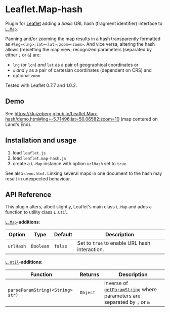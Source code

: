 # Leaflet.Map-hash

Plugin for [Leaflet](http://leafletjs.com) adding a *basic* URL hash (fragment identifier) interface to [`L.Map`](http://leafletjs.com/reference-1.0.2.html#map).

Panning and/or zooming the map results in a hash transparently formatted as `#lng=<lng>;lat=<lat>;zoom=<zoom>`. And vice versa, altering the hash allows (re)setting the map view; recognized parameters (separated by either `;` or `&`) are:
- `lng` (or `lon`) *and* `lat` as a pair of geographical coordinates or
- `x` *and* `y` as a pair of cartesian coordinates (dependent on CRS) and
- optional `zoom`

Tested with Leaflet 0.7.7 and 1.0.2.

## Demo

See https://kluizeberg.gihub.io/Leaflet.Map-hash/demo.html#lng=-5.71496;lat=50.06582;zoom=10 (map centered on Land's End).

## Installation and usage

1. load `leaflet.js`
2. load `leaflet.map-hash.js`
3. create a `L.Map` instance with option `urlHash` set to `true`.

See also `demo.html`. Linking several maps in one document to the hash may result in unexpected behaviour.

## API Reference

This plugin alters, albeit slightly, Leaflet's main class `L.Map` and adds a function to utility class `L.Util`.

[`L.Map`](http://leafletjs.com/reference-1.0.2.html#map)-**additions**:

| Option | Type | Default | Description |
| --- | --- | --- | --- |
| `urlHash` | `Boolean` | `false` | Set to `true` to enable URL hash interaction. |

[`L.Util`](http://leafletjs.com/reference-1.0.2.html#util)-**additions**:

| Function | Returns | Description |
| --- | --- | --- |
| `parseParamString(<String> str)` | `Object` | Inverse of [`getParamString`](http://leafletjs.com/reference-1.0.2.html#util-getparamstring) where parameters are separated by `;` or `&` |

